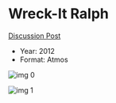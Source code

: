 # Wreck-It Ralph

[Discussion Post](https://www.avsforum.com/threads/bass-eq-for-filtered-movies.2995212/post-57076664)

* Year: 2012
* Format: Atmos

![img 0](https://i.imgur.com/l2NAO8v.jpg)

![img 1](https://i.imgur.com/dN9de0h.jpg)

